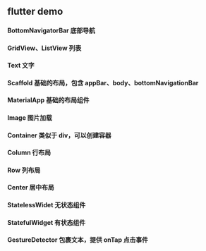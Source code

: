 ## flutter demo

#### BottomNavigatorBar 底部导航

#### GridView、ListView 列表

#### Text 文字

#### Scaffold 基础的布局，包含 appBar、body、bottomNavigationBar

#### MaterialApp 基础的布局组件

#### Image 图片加载

#### Container 类似于 div，可以创建容器

#### Column 行布局

#### Row 列布局

#### Center 居中布局

#### StatelessWidet 无状态组件

#### StatefulWidget 有状态组件

#### GestureDetector 包裹文本，提供 onTap 点击事件
